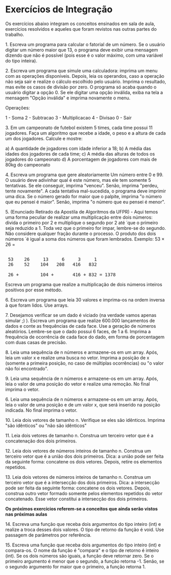 # Exercícios de Integração

Os exercícios abaixo integram os conceitos ensinados em sala de aula, exercícios resolvidos
e aqueles que foram revistos nas outras partes do trabalho.


1\. Escreva um programa para calcular o fatorial de um número. Se o usuário digitar um número
maior que 13, o programa deve exibir uma mensagem dizendo que não é possível (pois esse é o valor
máximo, com uma variável do tipo inteira).


2\. Escreva um programa que simule uma calculadora: imprima um menu com as operações disponíveis.
Depois, leia os operandos, caso a operação não seja sair e realize o cálculo escolhido pelo usuário.
Imprima o resultado, mas evite os casos de divisão por zero. O programa só acaba quando o usuário
digitar a opção 0. Se ele digitar uma opção inválida, exiba na tela a mensagem "Opção inválida"
e imprima novamente o menu. 

Operações:

1 - Soma
2 - Subtracao
3 - Multiplicacao
4 - Divisao
0 - Sair


3\. Em um campeonato de futebol existem 5 times,
cada time possui 11 jogadores. Faça um algoritmo que
recebe a idade, o peso e a altura de cada um dos jogadores. Calcule e mostre:

a) A quantidade de jogadores com idade inferior a 18;
b) A média das idades dos jogadores de cada time;
c) A média das alturas de todos os jogadores do campeonato
d) A porcentagem de jogadores com mais de 80kg do campeonato


4\. Escreva  um programa que gere aleatoriamente Um número entre 0 e 99. O usuário deve adivinhar qual é este número,
mas ele tem somente 5 tentativas. Se ele conseguir, imprima "venceu". Senão, imprima "perdeu, tente novamente".
A cada tentativa mal-sucedida, o programa deve imprimir uma dica. Se o número gerado for maior que o palpite, imprima
"o número que eu pensei é maior". Senão, imprima "o número que eu pensei é menor".


5\. (Enunciado Retirado da Apostila de Algoritmos da UFPR) - Aqui temos uma forma peculiar de realizar uma multiplicação entre dois números:
divida o primeiro por 2 e multiplique o segundo por 2 até ́ que o primeiro seja
reduzido a 1. Toda vez que o primeiro for impar, lembre-se do segundo. Não
considere qualquer fração durante o processo. O produto dos dois números  ́
é igual a soma dos números que foram lembrados. Exemplo: 53 × 26 =

<pre> 
 53    26     13     6     3     1
 26    52    104   208   416   832

 26 +        104 +       416 + 832 = 1378
</pre>

Escreva um programa que realize a multiplicação de dois números inteiros positivos por esse método.


6\. Escreva um programa que leia 30 valores e imprima-os na ordem inversa à que foram lidos. Use arrays.


7\. Desejamos verificar se um dado é viciado (na verdade vamos apenas simular ;) ). Escreva um programa
que realize 600.000 lançamentos de dados e conte as frequências de cada face. Use a geração de números aleatórios.
Lembre-se que o dado possui 6 faces, de 1 a 6. Imprima a frequência de ocorrência de cada face do dado, em forma
de porcentagem com duas casas de precisão.



8\. Leia uma sequência de n números e armazene-os em um array. Após, leia um valor x e realize uma busca no vetor.
Imprima a posição de x (somente a primeira posição, no caso de múltiplas ocorrências) ou "o valor não foi encontrado".


9\. Leia uma sequência de n números e armazene-os em um array. Após, leia o valor de uma posição do vetor e realize uma remoção.
No final imprima o vetor.

6\. Leia uma sequência de n números e armazene-os em um array. Após, leia o valor de uma posição e de um valor x, que será inserido na
posição indicada. No final imprima o vetor.


10\. Leia dois vetores de tamanho n. Verifique se eles são idênticos. Imprima "são idênticos" ou "não são idênticos"

11\. Leia dois vetores de tamanho n. Construa um terceiro vetor que é a concatenação dos dois primeiros.


12\. Leia dois vetores de números inteiros de tamanho n. Construa um terceiro vetor que é a união dos dois primeiros.
Dica: a união pode ser feita da seguinte forma:  concatene os dois vetores. Depois, retire os elementos repetidos.

13\. Leia dois vetores de números inteiros de tamanho n. Construa um terceiro vetor que é a intersecção dos dois primeiros.
Dica: a intersecção pode ser feita da seguinte forma: concatene os dois vetores. Depois, construa outro vetor
formado somente pelos elementos repetidos do vetor concatenado. Esse vetor constitui a intersecção dos dois primeiros.



**Os próximos exercícios referem-se a conceitos que ainda serão vistos nas próximas aulas**

14\. Escreva uma função que receba dois argumentos do tipo inteiro (int) e realize a troca desses dois valores.
O tipo de retorno da função é void. Use passagem de parâmetros por referência.



15\. Escreva uma função que receba dois argumentos do tipo inteiro (int) e compara-os. O nome da função é "compara"
e o tipo de retorno é inteiro (int). Se os dois números são iguais, a função deve retornar zero. Se o primeiro argumento 
é menor que o segundo, a função retorna -1. Senão, se o segundo argumento for maior que o primeiro, a função retorna 1.

